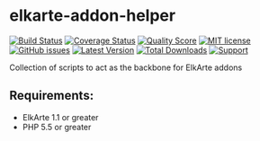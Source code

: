 # elkarte-addon-helper
[![Build Status](https://img.shields.io/travis/live627/elkarte-addon-helper/master.svg)](https://travis-ci.org/live627/elkarte-addon-helper)
[![Coverage Status](https://img.shields.io/scrutinizer/coverage/g/live627/elkarte-addon-helper.svg)](https://scrutinizer-ci.com/g/live627/elkarte-addon-helper/code-structure)
[![Quality Score](https://img.shields.io/scrutinizer/g/live627/elkarte-addon-helper.svg)](https://scrutinizer-ci.com/g/live627/elkarte-addon-helper)
[![MIT license](http://img.shields.io/badge/license-MIT-009999.svg)](http://opensource.org/licenses/MIT)
[![GitHub issues](https://img.shields.io/github/issues/live627/elkarte-addon-helper.svg)](https://github.com/live627/elkarte-addon-helper/issues)
[![Latest Version](https://img.shields.io/github/release/live627/elkarte-addon-helper.svg)](https://github.com/live627/elkarte-addon-helper/releases)
[![Total Downloads](https://img.shields.io/github/downloads/live627/elkarte-addon-helper/total.svg)](https://github.com/live627/elkarte-addon-helper/releases)
[![Support](https://supporter.60devs.com/api/b/axlsj1o8o0amepfrr5eqlcjza)](https://supporter.60devs.com/give/axlsj1o8o0amepfrr5eqlcjza)

Collection of scripts to act as the backbone for ElkArte addons

## Requirements:
- ElkArte 1.1 or greater
- PHP 5.5 or greater
